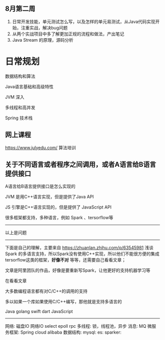 ## 8月第二周

1. 日常开发技能，单元测试怎么写，以及怎样的单元易测试，从Java代码实现开始，注重实战，解决bug问题
2. 从两个实战项目中多了解更加正规的流程和做法，产出笔记
3. Java Stream 的原理，源码分析



# 日常规划

数据结构和算法

Java语言基础和高级特性

JVM 深入

多线程和高并发

Spring 技术栈



## 网上课程

https://www.julyedu.com/  算法培训



## 关于不同语言或者程序之间调用，或者A语言给B语言提供接口

A语言给B语言提供接口是怎么实现的

JVM 是用C++语言实现，但是提供了Java API

JS 引擎是C++语言实现的，但是提供了 JavaScript API

很多框架都支持，多种语言，例如 Spark 、tersorflow等

---

以上是问题

----

下面是自己的理解，主要来自 https://zhuanlan.zhihu.com/p/63545981  浅谈 Spark 的多语言支持，所以Spark没有使用C++实现，所以他们不能很方便的集成tersorflow这类的框架，**好像不对** 等等，还需要自己看看文章；

文章是阿里团队的作品，好像是要重新写Spark，让他更好的支持机器学习等

在看看文章

大多数编程语言都有对C/C++的调用的支持

多以如果一个库如果使用C/C++编写，那他就是支持多语言的

Java golang swift dart JavaScript 

---

网络: 磁盘IO 网络IO select epoll rpc
多线程: 锁，线程池，异步
消息: MQ
微服务框架: Spring cloud alibaba
数据结构:
mysql:
es:
sparker: